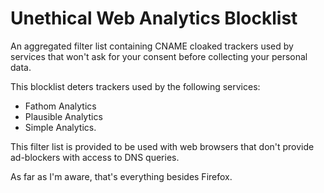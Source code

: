 # Unethical Web Analytics Blocklist

An aggregated filter list containing CNAME cloaked trackers used by services that won't ask for your consent before collecting your personal data.

This blocklist deters trackers used by the following services:
* Fathom Analytics
* Plausible Analytics
* Simple Analytics.

This filter list is provided to be used with web browsers that don't provide ad-blockers with access to DNS queries.

As far as I'm aware, that's everything besides Firefox.